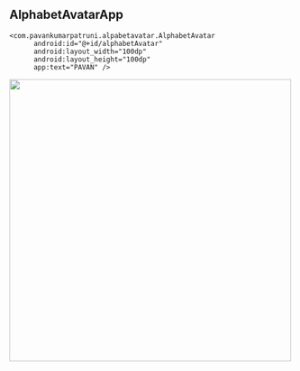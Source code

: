 ## AlphabetAvatarApp

    <com.pavankumarpatruni.alpabetavatar.AlphabetAvatar
          android:id="@+id/alphabetAvatar"
          android:layout_width="100dp"
          android:layout_height="100dp"
          app:text="PAVAN" />
          

<img src="https://github.com/PavanKumarPatruni/AlphabetAvatarApp/blob/master/Screenshot_1562344433.png" height="500" />

